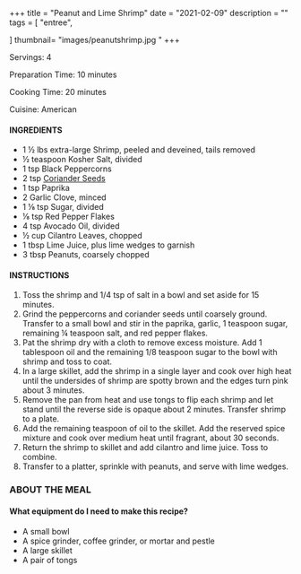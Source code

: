 +++
title = "Peanut and Lime Shrimp"
date = "2021-02-09"
description = ""
tags = [
    "entree",
  
]
thumbnail= "images/peanutshrimp.jpg "
+++

Servings: 4 <!--more-->

Preparation Time: 10 minutes

Cooking Time: 20 minutes

Cuisine: American

#### INGREDIENTS 

* 1 ½ lbs extra-large Shrimp, peeled and deveined, tails removed
* ½ teaspoon Kosher Salt, divided
* 1 tsp Black Peppercorns
* 2 tsp [Coriander Seeds](https://amzn.to/3rVIRcC)
* 1 tsp Paprika
* 2 Garlic Clove, minced
* 1 ⅛ tsp Sugar, divided
* ⅛ tsp Red Pepper Flakes
* 4 tsp Avocado Oil, divided
* ½ cup Cilantro Leaves, chopped
* 1 tbsp Lime Juice, plus lime wedges to garnish
* 3 tbsp Peanuts, coarsely chopped

#### INSTRUCTIONS 

1. Toss the shrimp and 1/4 tsp of salt in a bowl and set aside for 15 minutes.
2. Grind the peppercorns and coriander seeds until coarsely ground. Transfer to a small bowl and stir in the paprika, garlic, 1 teaspoon sugar, remaining ¼ teaspoon salt, and red pepper flakes.
3. Pat the shrimp dry with a cloth to remove excess moisture. Add 1 tablespoon oil and the remaining 1/8 teaspoon sugar to the bowl with shrimp and toss to coat.
4. In a large skillet, add the shrimp in a single layer and cook over high heat until the undersides of shrimp are spotty brown and the edges turn pink about 3 minutes.
5. Remove the pan from heat and use tongs to flip each shrimp and let stand until the reverse side is opaque about 2 minutes. Transfer shrimp to a plate.
6. Add the remaining teaspoon of oil to the skillet. Add the reserved spice mixture and cook over medium heat until fragrant, about 30 seconds.
7. Return the shrimp to skillet and add cilantro and lime juice. Toss to combine.
8. Transfer to a platter, sprinkle with peanuts, and serve with lime wedges.


### ABOUT THE MEAL 

#### What equipment do I need to make this recipe?

* A small bowl 
* A spice grinder, coffee grinder, or mortar and pestle
* A large skillet 
* A pair of tongs
